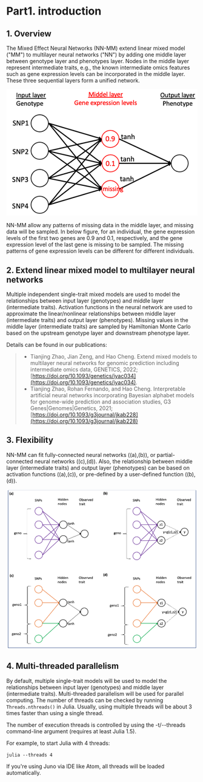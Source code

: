 # Part1. introduction

## 1. Overview
The Mixed Effect Neural Networks (NN-MM) extend linear mixed model ("MM") to multilayer neural networks ("NN") by adding one middle layer between genotype layer and phenotypes layer. Nodes in the middle layer represent intermediate traits, e.g., the known intermediate omics features such as gene expression levels can be incorporated in the middle layer. These three sequential layers form a unified network. 

![](https://github.com/zhaotianjing/figures/blob/main/omics_example.png?raw=true)

NN-MM allow any patterns of missing data in the middle layer, and missing data will be sampled. In below figure, for an individual, the gene expression levels of the first two genes are 0.9 and 0.1, respectively, and the gene expression level of the last gene is missing to be sampled. The missing patterns of gene expression levels can be different for different individuals.

## 2. Extend linear mixed model to multilayer neural networks

Multiple independent single-trait mixed models are used to model the relationships between input layer (genotypes) and middle layer (intermediate traits). Activation functions in the neural network are used to approximate the linear/nonlinear relationships between middle layer (intermediate traits) and output layer (phenotypes). Missing values in the middle layer (intermediate traits) are sampled by Hamiltonian Monte Carlo based on the upstream genotype layer and downstream phenotype layer.

Details can be found in our publications:

> * Tianjing Zhao, Jian Zeng, and Hao Cheng. Extend mixed models to multilayer neural networks for genomic prediction including intermediate omics data, GENETICS, 2022; [https://doi.org/10.1093/genetics/iyac034](https://doi.org/10.1093/genetics/iyac034). 
> * Tianjing Zhao, Rohan Fernando, and Hao Cheng. Interpretable artificial neural networks incorporating Bayesian alphabet models for genome-wide prediction and association studies, G3 Genes|Genomes|Genetics, 2021;  [https://doi.org/10.1093/g3journal/jkab228](https://doi.org/10.1093/g3journal/jkab228)

## 3. Flexibility

NN-MM can fit fully-connected neural networks ((a),(b)), or partial-connected neural networks ((c),(d)). Also, the relationship between middle layer (intermediate traits) and output layer (phenotypes) can be based on activation functions ((a),(c)), or pre-defined by a user-defined function ((b),(d)).

![](https://github.com/zhaotianjing/figures/blob/main/wiki_full_vs_partial.png?raw=true)

## 4. Multi-threaded parallelism

By default, multiple single-trait models will be used to model the relationships between input layer (genotypes) and middle layer (intermediate traits). Multi-threaded parallelism will be used for parallel computing. The number of threads can be checked by running `Threads.nthreads()` in Julia. Usually, using multiple threads will be about 3 times faster than using a single thread.

The number of execution threads is controlled by using the -t/--threads command-line argument (requires at least Julia 1.5). 

For example, to start Julia with 4 threads:
```
julia --threads 4
```

If you're using Juno via IDE like Atom, all threads will be loaded automatically. 
